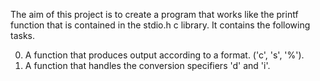 The aim of this project is to create a program that works like the printf function that is contained in the stdio.h c library. It contains the following tasks.

0. A function that produces output according to a format. ('c', 's', '%').
1. A function that handles the conversion specifiers 'd' and 'i'.